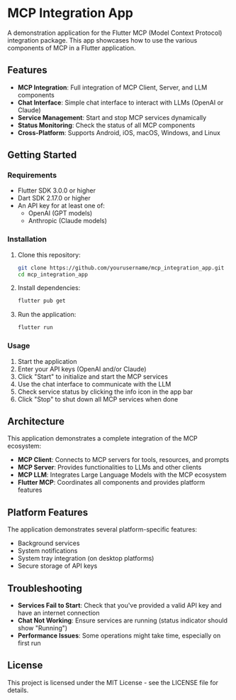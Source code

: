 # MCP Integration App

A demonstration application for the Flutter MCP (Model Context Protocol) integration package. This app showcases how to use the various components of MCP in a Flutter application.

## Features

- **MCP Integration**: Full integration of MCP Client, Server, and LLM components
- **Chat Interface**: Simple chat interface to interact with LLMs (OpenAI or Claude)
- **Service Management**: Start and stop MCP services dynamically
- **Status Monitoring**: Check the status of all MCP components
- **Cross-Platform**: Supports Android, iOS, macOS, Windows, and Linux

## Getting Started

### Requirements

- Flutter SDK 3.0.0 or higher
- Dart SDK 2.17.0 or higher
- An API key for at least one of:
    - OpenAI (GPT models)
    - Anthropic (Claude models)

### Installation

1. Clone this repository:
   ```bash
   git clone https://github.com/yourusername/mcp_integration_app.git
   cd mcp_integration_app
   ```

2. Install dependencies:
   ```bash
   flutter pub get
   ```

3. Run the application:
   ```bash
   flutter run
   ```

### Usage

1. Start the application
2. Enter your API keys (OpenAI and/or Claude)
3. Click "Start" to initialize and start the MCP services
4. Use the chat interface to communicate with the LLM
5. Check service status by clicking the info icon in the app bar
6. Click "Stop" to shut down all MCP services when done

## Architecture

This application demonstrates a complete integration of the MCP ecosystem:

- **MCP Client**: Connects to MCP servers for tools, resources, and prompts
- **MCP Server**: Provides functionalities to LLMs and other clients
- **MCP LLM**: Integrates Large Language Models with the MCP ecosystem
- **Flutter MCP**: Coordinates all components and provides platform features

## Platform Features

The application demonstrates several platform-specific features:

- Background services
- System notifications
- System tray integration (on desktop platforms)
- Secure storage of API keys

## Troubleshooting

- **Services Fail to Start**: Check that you've provided a valid API key and have an internet connection
- **Chat Not Working**: Ensure services are running (status indicator should show "Running")
- **Performance Issues**: Some operations might take time, especially on first run

## License

This project is licensed under the MIT License - see the LICENSE file for details.